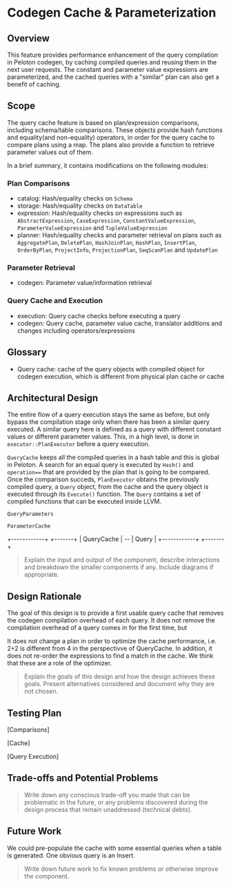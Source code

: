 # Codegen Cache & Parameterization

## Overview

This feature provides performance enhancement of the query compilation in Peloton codegen, by caching compiled queries and reusing them in the next user requests. The constant and parameter value expressions are parameterized, and the cached queries with a "similar" plan can also get a benefit of caching.

## Scope

The query cache feature is based on plan/expression comparisons, including schema/table comparisons.  These objects provide hash functions and equality(and non-equality) operators, in order for the query cache to compare plans using a map.  The plans also provide a function to retrieve parameter values out of them.

In a brief summary, it contains modifications on the following modules:

### Plan Comparisons ###
* catalog: Hash/equality checks on `Schema`
* storage: Hash/equality checks on `DataTable`
* expression: Hash/equality checks on expressions such as `AbstractExpression`, `CaseExpression`, `ConstantValueExpression`, `ParameterValueExpression` and `TupleValueExpression`
* planner: Hash/equality checks and parameter retrieval on plans such as `AggregatePlan`, `DeletePlan`, `HashJoinPlan`, `HashPlan`, `InsertPlan`, `OrderByPlan`, `ProjectInfo`, `ProjectionPlan`, `SeqScanPlan` and `UpdatePlan`

### Parameter Retrieval ###
* codegen: Parameter value/information retrieval 

### Query Cache and Execution ###
* execution: Query cache checks before executing a query
* codegen: Query cache, parameter value cache, translator additions and changes including operators/expressions

## Glossary
* Query cache: cache of the query objects with compiled object for codegen execution, which is different from physical plan cache or cache

## Architectural Design
The entire flow of a query execution stays the same as before, but only bypass the compilation stage only when there has been a similar query executed.  A similar query here is defined as a query with different constant values or different parameter values. This, in a high level, is done in `executor::PlanExecutor` before a query execution. 

`QueryCache` keeps all the compiled queries in a hash table and this is global in Peloton. A search for an equal query is executed by `Hash()` and `operation==` that are provided by the plan that is going to be compared. Once the comparison succeds, `PlanExecutor` obtains the previously compiled query, a `Query` object, from the cache and the query object is executed through its `Execute()` function.  The `Query` contains a set of compiled functions that can be executed inside LLVM.

`QueryParameters` 

`ParameterCache` 


 +------------+    +-------+
 | QueryCache | -- | Query |
 +------------+    +-------+

>Explain the input and output of the component, describe interactions and breakdown the smaller components if any. Include diagrams if appropriate.

## Design Rationale

The goal of this design is to provide a first usable query cache that removes the codegen compilation overhead of each query.  It does not remove the compilation overhead of a query comes in for the first time, but  

It does not change a plan in order to optimize the cache performance, i.e. 2+2 is different from 4 in the perspectivve of QueryCache. In addition, it does not re-order the expressions to find a match in the cache. We think that these are a role of the optimizer.

>Explain the goals of this design and how the design achieves these goals. Present alternatives considered and document why they are not chosen.

## Testing Plan

[Comparisons]

[Cache]

[Query Execution]

## Trade-offs and Potential Problems

>Write down any conscious trade-off you made that can be problematic in the future, or any problems discovered during the design process that remain unaddressed (technical debts).

## Future Work

We could pre-populate the cache with some essential queries when a table is generated.  One obvious query is an Insert.

>Write down future work to fix known problems or otherwise improve the component.

